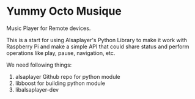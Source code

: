 # Yummy Octo Musique

Music Player for Remote devices.

This is a start for using Alsaplayer's Python Library to make it work with Raspberry Pi 
and make a simple API that could share status and perform operations like play, pause, navigation, etc.


We need following things:
1. alsaplayer Github repo for python module
1. libboost for building python module
1. libalsaplayer-dev
